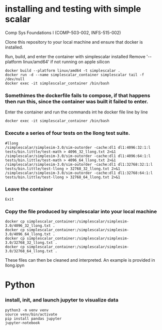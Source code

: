 # installing and testing with simple scalar
Comp Sys Foundations I (COMP-503-002, INFS-515-002)

Clone this repository to your local machine and ensure that docker is installed.


Run, build, and enter the container with simplescalar installed
Remove '--platform linux/amd64' if not running on apple silicon

```
docker build --platform linux/amd64 -t simplescalar . 
docker run -d --name simplescalar_container simplescalar tail -f /dev/null 
docker exec -it simplescalar_container /bin/bash 
```
### Somethimes the dockerfile fails to compose, if that happens then run this, since the container was built it failed to enter.
Enter the container and run the commands int he docker file line by line
```
docker exec -it simplescalar_container /bin/bash
```



### Execute a series of four tests on the llong test suite.
```
#llong
/simplescalar/simplesim-3.0/sim-outorder -cache:dl1 dl1:4096:32:1:l tests/bin.little/test-math > 4096_32_llong.txt 2>&1 
/simplescalar/simplesim-3.0/sim-outorder -cache:dl1 dl1:4096:64:1:l tests/bin.little/test-math > 4096_64_llong.txt 2>&1 
/simplescalar/simplesim-3.0/sim-outorder -cache:dl1 dl1:32768:32:1:l tests/bin.little/test-llong > 32768_32_llong.txt 2>&1 
/simplescalar/simplesim-3.0/sim-outorder -cache:dl1 dl1:32768:64:1:l tests/bin.little/test-llong > 32768_64_llong.txt 2>&1 
```

### Leave the container
```
Exit
```

### Copy the file produced by simplescalar into your local machine
```
docker cp simplescalar_container:/simplescalar/simplesim-3.0/4096_32_llong.txt .
docker cp simplescalar_container:/simplescalar/simplesim-3.0/4096_64_llong.txt .
docker cp simplescalar_container:/simplescalar/simplesim-3.0/32768_32_llong.txt .
docker cp simplescalar_container:/simplescalar/simplesim-3.0/32768_64_llong.txt .
```

These files can then be cleaned and interpreted. An example is provided in llong.ipyn

# Python
### install, init, and launch jupyter to visualize data
```
python3 -m venv venv
source venv/bin/activate
pip install pandas jupyter
jupyter-notebook
```

